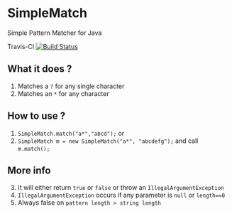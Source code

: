 SimpleMatch 
===========

Simple Pattern Matcher for Java

Travis-CI [![Build Status](https://travis-ci.org/JaDogg/SimpleMatch.svg?branch=master)](https://travis-ci.org/JaDogg/SimpleMatch)

What it does ?
---
1. Matches a `?` for any single character
1. Matches an `*` for any character

How to use ?
---
1. `SimpleMatch.match("a*","abcd");` or
2. `SimpleMatch m = new SimpleMatch("a*", "abcdefg");` and call `m.match();`

More info
---
3. It will either return `true` or `false` or throw an `IllegalArgumentException`
4. `IllegalArgumentException` occurs if any parameter is `null` or `length==0` 
5. Always false on `pattern length > string length`

